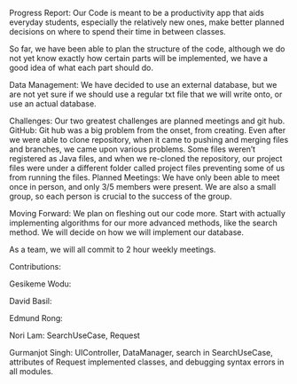 Progress Report:
Our Code is meant to be a productivity app that aids everyday students, especially the relatively new ones, make better planned decisions on where to spend their time in between classes.

So far, we have been able to plan the structure of the code, although we do not yet know exactly how certain parts will be implemented, we have a good idea of what each part should do.

Data Management:
We have decided to use an external database, but we are not yet sure if we should use a regular txt file that we will write onto, or use an actual database.

Challenges:
Our two greatest challenges are planned meetings and git hub.
GitHub: Git hub was a big problem from the onset, from creating. Even after we were able to clone repository, when it came to pushing and merging files and branches, we came upon various problems. Some files weren’t registered as Java files, and when we re-cloned the repository, our project files were under a different folder called project files preventing some of us from running the files.
Planned Meetings: We have only been able to meet once in person, and only 3/5 members were present. We are also a small group, so each person is crucial to the success of the group.

Moving Forward:
We plan on fleshing out our code more. Start with actually implementing algorithms for our more advanced methods, like the search method. We will decide on how we will implement our database.

As a team, we will all commit to 2 hour weekly meetings.

Contributions:

Gesikeme Wodu: 

David Basil: 

Edmund Rong: 

Nori Lam: SearchUseCase, Request

Gurmanjot Singh: UIController, DataManager, search in SearchUseCase, attributes of Request implemented classes, and debugging syntax errors in all modules.
